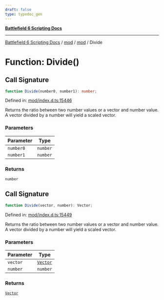```yaml
---
draft: false
type: typedoc_gen
---
```


[**Battlefield 6 Scripting Docs**](../../../_index.md)

***

[Battlefield 6 Scripting Docs](../../../_index.md) / [mod](../../_index.md) / [mod](../_index.md) / Divide

# Function: Divide()

## Call Signature

```ts
function Divide(number0, number1): number;
```

Defined in: [mod/index.d.ts:15446](https://github.com/battlefield-portal-community/portal-docs/blob/ff09b2690670f74de7e97198022e5a97ff1161ff/generators/santiago/mod/index.d.ts#L15446)

Returns the ratio between two number values or a vector and number value. A vector divided by a number will yield a scaled vector.

### Parameters

| Parameter | Type |
| ------ | ------ |
| `number0` | `number` |
| `number1` | `number` |

### Returns

`number`

## Call Signature

```ts
function Divide(vector, number): Vector;
```

Defined in: [mod/index.d.ts:15449](https://github.com/battlefield-portal-community/portal-docs/blob/ff09b2690670f74de7e97198022e5a97ff1161ff/generators/santiago/mod/index.d.ts#L15449)

Returns the ratio between two number values or a vector and number value. A vector divided by a number will yield a scaled vector.

### Parameters

| Parameter | Type |
| ------ | ------ |
| `vector` | [`Vector`](../Vector/_index.md) |
| `number` | `number` |

### Returns

[`Vector`](../Vector/_index.md)

